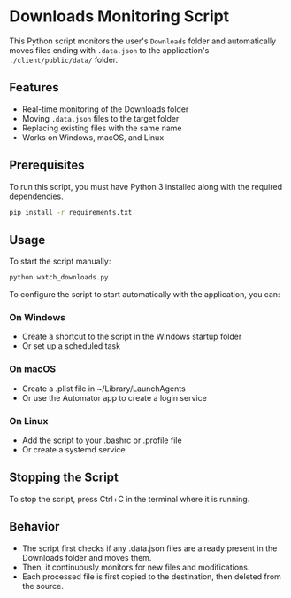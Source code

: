 # Downloads Monitoring Script

This Python script monitors the user's `Downloads` folder and automatically moves files ending with `.data.json` to the application's `./client/public/data/` folder.

## Features

- Real-time monitoring of the Downloads folder
- Moving `.data.json` files to the target folder
- Replacing existing files with the same name
- Works on Windows, macOS, and Linux

## Prerequisites

To run this script, you must have Python 3 installed along with the required dependencies.

```bash
pip install -r requirements.txt
```

## Usage

To start the script manually:

```bash
python watch_downloads.py
```

To configure the script to start automatically with the application, you can:

### On Windows

- Create a shortcut to the script in the Windows startup folder
- Or set up a scheduled task

### On macOS

- Create a .plist file in ~/Library/LaunchAgents
- Or use the Automator app to create a login service

### On Linux

- Add the script to your .bashrc or .profile file
- Or create a systemd service

## Stopping the Script

To stop the script, press Ctrl+C in the terminal where it is running.

## Behavior

- The script first checks if any .data.json files are already present in the Downloads folder and moves them.
- Then, it continuously monitors for new files and modifications.
- Each processed file is first copied to the destination, then deleted from the source.
